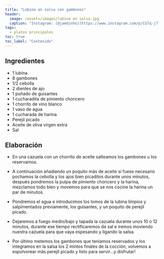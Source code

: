 ```yaml
---
title: "Lubina en salsa con gambones"
header:
  image: /assets/images/lubina en salsa.jpg
  caption: "Instagram: [@jamdinho](https://www.instagram.com/p/CG7q-j7lHhA/)"
tags:
  - platos principales
toc: true
toc_label: "Contenido"
---
```



## Ingredientes

- 1 lubina
- 8 gambones
- 1/2 cebolla
- 2 dientes de ajo
- 1 puñado de guisantes
- 1 cucharadita de pimiento choricero
- 1 chorrito de vino blanco
- 1 vaso de agua
- 1 cucharada de harina
- Perejil picado
- Aceite de oliva virgen extra
- Sal


## Elaboración

- En una cazuela con un chorrito de aceite salteamos los gambones u los reservamos.

- A continuación añadiendo un poquito más de aceite si fuese necesario pochamos la cebolla y los ajos bien picaditos durante unos minutos, después pondremos la pulpa de pimiento choricero y la harina, mezclamos todo bien y movemos para que se nos cocine la harina un par de minutos.

- Pondremos el agua e introducimos los lomos de la lubina limpios y salpimentados previamente, los guisantes, y un poquito de perejil picado.

- Dejaremos a fuego medio/bajo y tapada la cazuela durante unos 10 o 12 minutos, durante ese tiempo rectificaremos de sal e iremos moviendo nuestra cazuela para que vaya espesando y ligando la salsa.

- Por último metemos los gambones que teniamos reservados y los integramos en la salsa los 2 mintos finales de la cocción, volvemos a espolvorear más perejil picado y listo para servir...y disfrutar!